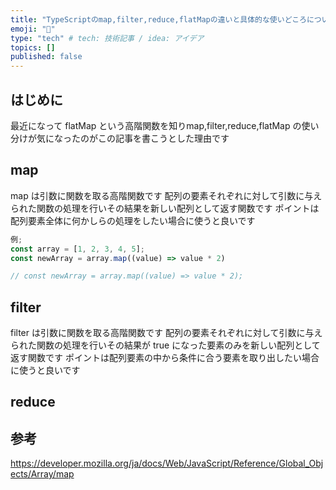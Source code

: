 ```yaml
---
title: "TypeScriptのmap,filter,reduce,flatMapの違いと具体的な使いどころについて調べてみた"
emoji: "📝"
type: "tech" # tech: 技術記事 / idea: アイデア
topics: []
published: false
---
```


## はじめに

最近になって flatMap という高階関数を知りmap,filter,reduce,flatMap の使い分けが気になったのがこの記事を書こうとした理由です

## map

map は引数に関数を取る高階関数です
配列の要素それぞれに対して引数に与えられた関数の処理を行いその結果を新しい配列として返す関数です
ポイントは配列要素全体に何かしらの処理をしたい場合に使うと良いです

```ts:map.ts
例;
const array = [1, 2, 3, 4, 5];
const newArray = array.map((value) => value * 2)

// const newArray = array.map((value) => value * 2);

```

## filter
filter は引数に関数を取る高階関数です
配列の要素それぞれに対して引数に与えられた関数の処理を行いその結果が true になった要素のみを新しい配列として返す関数です
ポイントは配列要素の中から条件に合う要素を取り出したい場合に使うと良いです





## reduce


##

## 参考

https://developer.mozilla.org/ja/docs/Web/JavaScript/Reference/Global_Objects/Array/map


